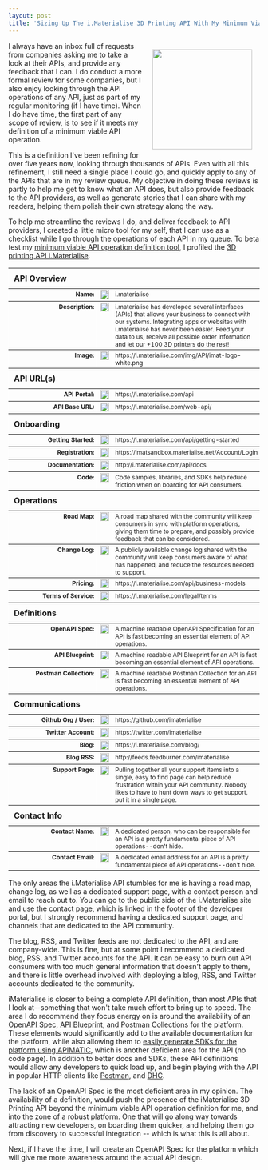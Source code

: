 ```yaml
---
layout: post
title: 'Sizing Up The i.Materialise 3D Printing API With My Minimum Viable API Operations Definition'
---
```

<p><a href="https://i.materialise.com/api/"><img style="padding: 15px;" src="http://kinlane-productions.s3.amazonaws.com/api-evangelist-site/blog/i-materialise-logo.png" alt="" width="200" align="right" /></a></p>
<p>I always have an inbox full of requests from companies asking me to take a look at their APIs, and provide any feedback that I can. I do conduct a more formal review for some companies, but I also enjoy looking through the API operations of any API, just as part of my regular monitoring (if I have time). When I do have time, the first part of any scope of review, is to see if it meets my definition of a minimum viable API operation.</p>
<p>This is a definition I've been refining for over five years now, looking through thousands of APIs. Even with all this refinement, I still need a single place I could go, and quickly apply to any of the APIs that are in my review queue. My objective in doing these reviews is partly to help me get to know what an API does, but also provide feedback to the API providers, as well as generate stories that I can share with my readers, helping them polish their own strategy along the way.</p>
<p>To help me streamline the reviews I do, and deliver feedback to API providers, I created a little micro tool for my self, that I can use as a checklist while I go through the operations of each API in my queue. To beta test my <a href="http://minimum.viable.api.operations.definition.apievangelist.com/">minimum viable API operation definition tool</a>,&nbsp;I profiled the <a href="https://i.materialise.com/api/">3D printing API i.Materialise</a>.</p>
<table style="border: 0px solid #FFF;" border="1" width="100%">
<tbody>
<tr>
<td style="padding: 10px; font-size: 16px;" colspan="3"><strong>API Overview</strong></td>
</tr>
<tr>
<td style="padding: 3px; font-size: 12px; font-weight: bold;" width="35%" align="right" valign="top"><strong>Name:</strong></td>
<td width="20" align="center" valign="top"><img src="https://s3.amazonaws.com/kinlane-productions/icon-set/icon-green-check.png" alt="" width="18" /></td>
<td style="padding: 3px; font-size: 12px;" valign="top">i.materialise</td>
</tr>
<tr>
<td style="padding: 3px; font-size: 12px; font-weight: bold;" width="35%" align="right" valign="top"><strong>Description:</strong></td>
<td width="20" align="center" valign="top"><img src="https://s3.amazonaws.com/kinlane-productions/icon-set/icon-green-check.png" alt="" width="18" /></td>
<td style="padding: 3px; font-size: 12px;" valign="top">i.materialise has developed several interfaces (APIs) that allows your business to connect with our systems. Integrating apps or websites with i.materialise has never been easier. Feed your data to us, receive all possible order information and let our +100 3D printers do the rest!</td>
</tr>
<tr>
<td style="padding: 3px; font-size: 12px; font-weight: bold;" width="35%" align="right" valign="top"><strong>Image:</strong></td>
<td width="20" align="center" valign="top"><img src="https://s3.amazonaws.com/kinlane-productions/icon-set/icon-green-check.png" alt="" width="18" /></td>
<td style="padding: 3px; font-size: 12px;" valign="top">https://i.materialise.com/img/API/imat-logo-white.png</td>
</tr>
<tr>
<td style="padding: 10px; font-size: 16px;" colspan="3"><strong>API URL(s)</strong></td>
</tr>
<tr>
<td style="padding: 3px; font-size: 12px; font-weight: bold;" width="35%" align="right" valign="top"><strong>API Portal:</strong></td>
<td width="20" align="center" valign="top"><img src="https://s3.amazonaws.com/kinlane-productions/icon-set/icon-green-check.png" alt="" width="18" /></td>
<td style="padding: 3px; font-size: 12px;" valign="top">https://i.materialise.com/api</td>
</tr>
<tr>
<td style="padding: 3px; font-size: 12px; font-weight: bold;" width="35%" align="right" valign="top"><strong>API Base URL:</strong></td>
<td width="20" align="center" valign="top"><img src="https://s3.amazonaws.com/kinlane-productions/icon-set/icon-green-check.png" alt="" width="18" /></td>
<td style="padding: 3px; font-size: 12px;" valign="top">https://i.materialise.com/web-api/</td>
</tr>
<tr>
<td style="padding: 10px; font-size: 16px;" colspan="3"><strong>Onboarding</strong></td>
</tr>
<tr>
<td style="padding: 3px; font-size: 12px; font-weight: bold;" width="35%" align="right" valign="top"><strong>Getting Started:</strong></td>
<td width="20" align="center" valign="top"><img src="https://s3.amazonaws.com/kinlane-productions/icon-set/icon-green-check.png" alt="" width="18" /></td>
<td style="padding: 3px; font-size: 12px;" valign="top">https://i.materialise.com/api/getting-started</td>
</tr>
<tr>
<td style="padding: 3px; font-size: 12px; font-weight: bold;" width="35%" align="right" valign="top"><strong>Registration:</strong></td>
<td width="20" align="center" valign="top"><img src="https://s3.amazonaws.com/kinlane-productions/icon-set/icon-green-check.png" alt="" width="18" /></td>
<td style="padding: 3px; font-size: 12px;" valign="top">https://imatsandbox.materialise.net/Account/Login</td>
</tr>
<tr>
<td style="padding: 3px; font-size: 12px; font-weight: bold;" width="35%" align="right" valign="top"><strong>Documentation:</strong></td>
<td width="20" align="center" valign="top"><img src="https://s3.amazonaws.com/kinlane-productions/icon-set/icon-green-check.png" alt="" width="18" /></td>
<td style="padding: 3px; font-size: 12px;" valign="top">http://i.materialise.com/api/docs</td>
</tr>
<tr>
<td style="padding: 3px; font-size: 12px; font-weight: bold;" width="35%" align="right" valign="top"><strong>Code:</strong></td>
<td width="20" align="center" valign="top"><img src="https://s3.amazonaws.com/kinlane-productions/icon-set/icon-yellow-warning.png" alt="" width="18" /></td>
<td style="padding: 3px; font-size: 12px;" valign="top">Code samples, libraries, and SDKs help reduce friction when on boarding for API consumers.</td>
</tr>
<tr>
<td style="padding: 10px; font-size: 16px;" colspan="3"><strong>Operations</strong></td>
</tr>
<tr>
<td style="padding: 3px; font-size: 12px; font-weight: bold;" width="35%" align="right" valign="top"><strong>Road Map:</strong></td>
<td width="20" align="center" valign="top"><img src="https://s3.amazonaws.com/kinlane-productions/icon-set/icon-red-warning.png" alt="" width="18" /></td>
<td style="padding: 3px; font-size: 12px;" valign="top">A road map shared with the community will keep consumers in sync with platform operations, giving them time to prepare, and possibly provide feedback that can be considered.<br /></td>
</tr>
<tr>
<td style="padding: 3px; font-size: 12px; font-weight: bold;" width="35%" align="right" valign="top"><strong>Change Log:</strong></td>
<td width="20" align="center" valign="top"><img src="https://s3.amazonaws.com/kinlane-productions/icon-set/icon-red-warning.png" alt="" width="18" /></td>
<td style="padding: 3px; font-size: 12px;" valign="top">A publicly available change log shared with the community will keep consumers aware of what has happened, and reduce the resources needed to support.</td>
</tr>
<tr>
<td style="padding: 3px; font-size: 12px; font-weight: bold;" width="35%" align="right" valign="top"><strong>Pricing:</strong></td>
<td width="20" align="center" valign="top"><img src="https://s3.amazonaws.com/kinlane-productions/icon-set/icon-green-check.png" alt="" width="18" /></td>
<td style="padding: 3px; font-size: 12px;" valign="top">https://i.materialise.com/api/business-models</td>
</tr>
<tr>
<td style="padding: 3px; font-size: 12px; font-weight: bold;" width="35%" align="right" valign="top"><strong>Terms of Service:</strong></td>
<td width="20" align="center" valign="top"><img src="https://s3.amazonaws.com/kinlane-productions/icon-set/icon-green-check.png" alt="" width="18" /></td>
<td style="padding: 3px; font-size: 12px;" valign="top">https://i.materialise.com/legal/terms</td>
</tr>
<tr>
<td style="padding: 10px; font-size: 16px;" colspan="3"><strong>Definitions</strong></td>
</tr>
<tr>
<td style="padding: 3px; font-size: 12px; font-weight: bold;" width="35%" align="right" valign="top"><strong>OpenAPI Spec:</strong></td>
<td width="20" align="center" valign="top"><img src="https://s3.amazonaws.com/kinlane-productions/icon-set/icon-yellow-warning.png" alt="" width="18" /></td>
<td style="padding: 3px; font-size: 12px;" valign="top">A machine readable OpenAPI Specification for an API is fast becoming an essential element of API operations.</td>
</tr>
<tr>
<td style="padding: 3px; font-size: 12px; font-weight: bold;" width="35%" align="right" valign="top"><strong>API Blueprint:</strong></td>
<td width="20" align="center" valign="top"><img src="https://s3.amazonaws.com/kinlane-productions/icon-set/icon-yellow-warning.png" alt="" width="18" /></td>
<td style="padding: 3px; font-size: 12px;" valign="top">A machine readable API Blueprint for an API is fast becoming an essential element of API operations.</td>
</tr>
<tr>
<td style="padding: 3px; font-size: 12px; font-weight: bold;" width="35%" align="right" valign="top"><strong>Postman Collection:</strong></td>
<td width="20" align="center" valign="top"><img src="https://s3.amazonaws.com/kinlane-productions/icon-set/icon-yellow-warning.png" alt="" width="18" /></td>
<td style="padding: 3px; font-size: 12px;" valign="top">A machine readable Postman Collection for an API is fast becoming an essential element of API operations.</td>
</tr>
<tr>
<td style="padding: 10px; font-size: 16px;" colspan="3"><strong>Communications</strong></td>
</tr>
<tr>
<td style="padding: 3px; font-size: 12px; font-weight: bold;" width="35%" align="right" valign="top"><strong>Github Org / User:</strong></td>
<td width="20" align="center" valign="top"><img src="https://s3.amazonaws.com/kinlane-productions/icon-set/icon-green-check.png" alt="" width="18" /></td>
<td style="padding: 3px; font-size: 12px;" valign="top">https://github.com/imaterialise</td>
</tr>
<tr>
<td style="padding: 3px; font-size: 12px; font-weight: bold;" width="35%" align="right" valign="top"><strong>Twitter Account:</strong></td>
<td width="20" align="center" valign="top"><img src="https://s3.amazonaws.com/kinlane-productions/icon-set/icon-green-check.png" alt="" width="18" /></td>
<td style="padding: 3px; font-size: 12px;" valign="top">https://twitter.com/imaterialise</td>
</tr>
<tr>
<td style="padding: 3px; font-size: 12px; font-weight: bold;" width="35%" align="right" valign="top"><strong>Blog:</strong></td>
<td width="20" align="center" valign="top"><img src="https://s3.amazonaws.com/kinlane-productions/icon-set/icon-green-check.png" alt="" width="18" /></td>
<td style="padding: 3px; font-size: 12px;" valign="top">https://i.materialise.com/blog/</td>
</tr>
<tr>
<td style="padding: 3px; font-size: 12px; font-weight: bold;" width="35%" align="right" valign="top"><strong>Blog RSS:</strong></td>
<td width="20" align="center" valign="top"><img src="https://s3.amazonaws.com/kinlane-productions/icon-set/icon-green-check.png" alt="" width="18" /></td>
<td style="padding: 3px; font-size: 12px;" valign="top">http://feeds.feedburner.com/imaterialise</td>
</tr>
<tr>
<td style="padding: 3px; font-size: 12px; font-weight: bold;" width="35%" align="right" valign="top"><strong>Support Page:</strong></td>
<td width="20" align="center" valign="top"><img src="https://s3.amazonaws.com/kinlane-productions/icon-set/icon-red-warning.png" alt="" width="18" /></td>
<td style="padding: 3px; font-size: 12px;" valign="top">Pulling together all your support items into a single, easy to find page can help reduce frustration within your API community. Nobody likes to have to hunt down ways to get support, put it in a single page.<br /></td>
</tr>
<tr>
<td style="padding: 10px; font-size: 16px;" colspan="3"><strong>Contact Info</strong></td>
</tr>
<tr>
<td style="padding: 3px; font-size: 12px; font-weight: bold;" width="35%" align="right" valign="top"><strong>Contact Name:</strong></td>
<td width="20" align="center" valign="top"><img src="https://s3.amazonaws.com/kinlane-productions/icon-set/icon-red-warning.png" alt="" width="18" /></td>
<td style="padding: 3px; font-size: 12px;" valign="top">A dedicated person, who can be responsible for an API is a pretty fundamental piece of API operations--don't hide.<br /></td>
</tr>
<tr>
<td style="padding: 3px; font-size: 12px; font-weight: bold;" width="35%" align="right" valign="top"><strong>Contact Email:</strong></td>
<td width="20" align="center" valign="top"><img src="https://s3.amazonaws.com/kinlane-productions/icon-set/icon-red-warning.png" alt="" width="18" /></td>
<td style="padding: 3px; font-size: 12px;" valign="top">A dedicated email address for an API is a pretty fundamental piece of API operations--don't hide.</td>
</tr>
</tbody>
</table>
<p>The only areas the i.Materialise API stumbles for me is having a road map, change log, as well as a dedicated support page, with a contact person and email to reach out to. You can go to the public side of the i.Materialise site and use the contact page, which is linked in the footer of the developer portal, but I strongly recommend having a dedicated support page, and channels that are dedicated to the API community.</p>
<p>The blog, RSS, and Twitter feeds are not dedicated to the API, and are company-wide. This is fine, but at some point I recommend a dedicated blog, RSS, and Twitter accounts for the API. It can be easy to burn out API consumers with too much general information that doesn't apply to them, and there is little overhead involved with deploying a blog, RSS, and Twitter accounts dedicated to the community.</p>
<p>iMaterialise is closer to being a complete API definition, than most APIs that I look at--something that won't take much effort to bring up to speed. The area I do recommend they focus energy on is around the availability of an <a href="http://apis.how/xmynjnqxwr">OpenAPI Spec</a>, <a href="https://apiblueprint.org/">API Blueprint</a>, and <a href="http://apis.how/xakqrgkfkm">Postman Collections</a> for the platform. These elements would significantly add to the available documentation for the platform, while also allowing them to <a href="https://apimatic.io/">easily generate SDKs for the platform using APIMATIC</a>, which is another deficient area for the API (no code page). In addition to better docs and SDKs, these API definitions would allow any developers to quick load up, and begin playing with the API in popular HTTP clients like <a href="http://apis.how/gwbjyujag1">Postman</a>, and&nbsp;<a href="http://apis.how/ebsh6b2hrd">DHC</a>.&nbsp;</p>
<p>The lack of an OpenAPI Spec is the most deficient area in my opinion. The availability of a definition, would push the presence of the iMaterialise 3D Printing API beyond the minimum viable API operation definition for me, and into the zone of a robust platform. One that will go along way towards attracting new developers, on boarding them quicker, and helping them go from discovery to successful integration -- which is what this is all about.</p>
<p>Next, if I have the time, I will create an OpenAPI Spec for the platform which will give me more awareness around the actual API design.</p>
